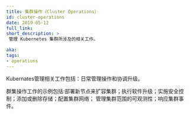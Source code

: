 ```yaml
---
title: 集群操作（Cluster Operations）
id: cluster-operations
date: 2019-05-12
full_link:
short_description: >
 管理 Kubernetes 集群所涉及的相关工作。

aka:
tags:
- operations
---
```


<!--
---
title: Cluster Operations
id: cluster-operations
date: 2019-05-12
full_link:
short_description: >
 The work involved in managing a Kubernetes cluster.

aka:
tags:
- operation
---
-->

<!--
 The work involved in managing a Kubernetes cluster: managing
day-to-day operations, and co-ordinating upgrades.
-->
Kubernates管理相关工作包括：日常管理操作和协调升级。

<!--
 Examples of cluster operations work include: deploying new Nodes to
scale the cluster; performing software upgrades; implementing security
controls; adding or removing storage; configuring cluster networking;
managing cluster-wide observability; and responding to events.
-->															  
群集操作工作的示例包括:部署新节点来扩容集群；执行软件升级；实施安全控制；添加或删除存储；配置集群网络；
管理集群范围的可观测性；响应集群事件。